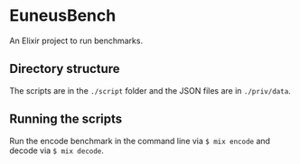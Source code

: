 # EuneusBench

An Elixir project to run benchmarks.

## Directory structure

The scripts are in the `./script` folder and the JSON files are in `./priv/data`.

## Running the scripts

Run the encode benchmark in the command line via `$ mix encode` and decode via `$ mix decode`.
